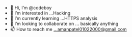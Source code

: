- 👋 Hi, I’m @codeboy
- 👀 I’m interested in ...Hacking 
- 🌱 I’m currently learning ...HTTPS analysis
- 💞️ I’m looking to collaborate on ... basically anything 
- 📫 How to reach me ...amanpatel01022000@gmail.com


<!---
codeboy808543/codeboy808543 is a ✨ special ✨ repository because its `README.md` (this file) appears on your GitHub profile.
You can click the Preview link to take a look at your changes.
--->
